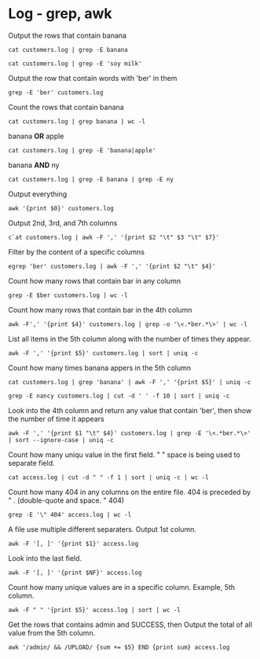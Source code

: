 # Log - grep, awk


Output the rows that contain banana
```
cat customers.log | grep -E banana
```
```
cat customers.log | grep -E 'soy milk'
```

Output the row that contain words with 'ber' in them
```
grep -E 'ber' customers.log
```

Count the rows that contain banana
```
cat customers.log | grep banana | wc -l
```

banana **OR** apple
```
cat customers.log | grep -E 'banana|apple'
```

banana **AND** ny
```
cat customers.log | grep -E banana | grep -E ny
```

Output everything
```
awk '{print $0}' customers.log
```

Output 2nd, 3rd, and 7th columns 
```
c`at customers.log | awk -F ',' '{print $2 "\t" $3 "\t" $7}' 
```

Filter by the content of a specific columns
```
egrep 'ber' customers.log | awk -F ',' '{print $2 "\t" $4}'
```

Count how many rows that contain bar in any column
```
grep -E $ber customers.log | wc -l
```

Count how many rows that contain bar in the 4th column
```
awk -F',' '{print $4}' customers.log | grep -o '\<.*ber.*\>' | wc -l
```


List all items in the 5th column along with the number of times they appear.
```
awk -F ',' '{print $5}' customers.log | sort | uniq -c
```

Count how many times banana appers in the 5th column 
```
cat customers.log | grep 'banana' | awk -F ',' '{print $5}' | uniq -c
```

```
grep -E nancy customers.log | cut -d ' ' -f 10 | sort | uniq -c
```

Look into the 4th column and return any value that contain 'ber', then show the number of time it appears
```
awk -F ',' '{print $1 "\t" $4}' customers.log | grep -E '\<.*ber.*\>' | sort --ignore-case | uniq -c 
```

Count how many uniqu value in the first field. " " space is being used to separate field. 
```
cat access.log | cut -d " " -f 1 | sort | uniq -c | wc -l
```

Count how many 404 in any columns on the entire file. 404 is preceded by " . (double-quote and space. " 404)
```
grep -E '\" 404' access.log | wc -l 
```

A file use multiple different separaters. Output 1st column. 
```
awk -F '[, ]' '{print $1}' access.log
```

Look into the last field.
```
awk -F '[, ]' '{print $NF}' access.log
```

Count how many unique values are in a specific column. Example, 5th column.
```
awk -F " " '{print $5}' access.log | sort | wc -l
```

Get the rows that contains admin and SUCCESS, then Output the total of all value from the 5th column. 
```
awk '/admin/ && /UPLOAD/ {sum += $5} END {print sum} access.log
```




